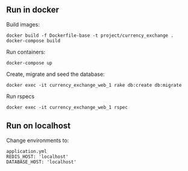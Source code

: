 ## Run in docker
Build images:

```
docker build -f Dockerfile-base -t project/currency_exchange .
docker-compose build
```

Run containers:

```
docker-compose up
```

Create, migrate and seed the database:

```
docker exec -it currency_exchange_web_1 rake db:create db:migrate
```

Run rspecs
```
docker exec -it currency_exchange_web_1 rspec
```

## Run on localhost

Change environments to:

```
application.yml
REDIS_HOST: 'localhost'
DATABASE_HOST: 'localhost'
```
